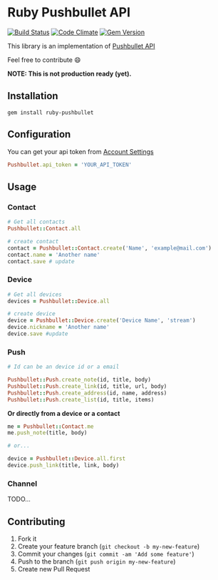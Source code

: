 # Ruby Pushbullet API

[![Build Status](https://travis-ci.org/letz/ruby-pushbullet.svg)](https://travis-ci.org/letz/ruby-pushbullet)
[![Code Climate](https://codeclimate.com/github/letz/ruby-pushbullet/badges/gpa.svg)](https://codeclimate.com/github/letz/ruby-pushbullet)
[![Gem Version](https://badge.fury.io/rb/ruby-pushbullet.svg)](http://badge.fury.io/rb/ruby-pushbullet)


This library is an implementation of [Pushbullet API](https://docs.pushbullet.com/http)


Feel free to contribute :smile:

**NOTE: This is not production ready (yet).**

## Installation

```
gem install ruby-pushbullet
```

## Configuration

You can get your api token from [Account Settings](https://www.pushbullet.com/account)

```ruby
Pushbullet.api_token = 'YOUR_API_TOKEN'
```

## Usage

### Contact

```ruby
# Get all contacts
Pushbullet::Contact.all

# create contact
contact = Pushbullet::Contact.create('Name', 'example@mail.com')
contact.name = 'Another name'
contact.save # update

```

### Device

```ruby
# Get all devices
devices = Pushbullet::Device.all

# create device
device = Pushbullet::Device.create('Device Name', 'stream')
device.nickname = 'Another name'
device.save #update

```

### Push

```ruby
# Id can be an device id or a email

Pushbullet::Push.create_note(id, title, body)
Pushbullet::Push.create_link(id, title, url, body)
Pushbullet::Push.create_address(id, name, address)
Pushbullet::Push.create_list(id, title, items)
```

**Or directly from a device or a contact**

```ruby
me = Pushbullet::Contact.me
me.push_note(title, body)

# or...

device = Pushbullet::Device.all.first
device.push_link(title, link, body)

```

### Channel

TODO...


## Contributing

1. Fork it
2. Create your feature branch (`git checkout -b my-new-feature`)
3. Commit your changes (`git commit -am 'Add some feature'`)
4. Push to the branch (`git push origin my-new-feature`)
5. Create new Pull Request
